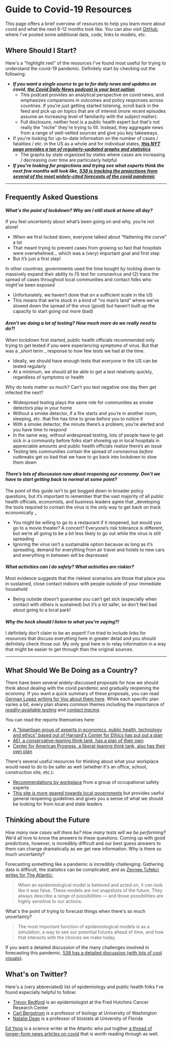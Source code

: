 # Guide to Covid-19 Resources

This page offers a brief overview of resources to help you learn more about covid and what the next 6-12 months look like. You can also visit [GitHub](https://github.com/mackaytc/covid-resources), where I've posted some additional data, code, links to models, etc. 

## Where Should I Start? 

Here's a "highlight reel" of the resources I've found most useful for trying to understand the covid-19 pandemic. Definitely start by checking out the following:
 * ___If you want a single source to go to for daily news and updates on covid,  [the Covid Daily News podcast is your best option](https://omny.fm/shows/the-coronavirus-daily-podcast-the-most-important-n)___
    *  This podcast provides an analytical perspective on covid news, and emphasizes comparisons in outcomes and policy responses across countries. If you're just getting started listening, scroll back in the feed and pick up on topics that are of interest (more recent episodes assume an increasing level of familiarity with the subject matter).
    * Full disclosure, neither host is a public health expert but that's not really the "niche" they're trying to fill. Instead, they aggregate news from a range of well-vetted sources and give you key takeaways.
 * If you're looking for up-to-date information on the number of cases / fatalities / etc. in the US as a whole and for individual states, ___[this NYT page provides a ton of regularly-updated graphs and statistics](https://www.nytimes.com/interactive/2020/us/coronavirus-us-cases.html)___
    * The graphs by state organized by states where cases are increasing / decreasing over time are particularly helpful
 * ___If you're looking for projections and trying see what experts think the next few months will look like, [538 is tracking the projections from several of the most widely-cited forecasts of the covid pandemic](https://projects.fivethirtyeight.com/covid-forecasts)___

___

##  Frequently Asked Questions

#### _What's the point of lockdown? Why am I still stuck at home all day?_

If you feel uncertainty about what’s been going on and why, you’re not alone!
 * When we first locked down, everyone talked about “flattening the curve” a lot
 * That meant trying to prevent cases from growing so fast that hospitals were overwhelmed... which was a (very) important goal and first step
 * But it’s just a first step!

In other countries, governments used the time bought by locking down to massively expand their ability to (1) test for coronavirus and (2) trace the spread of cases throughout local communities and contact folks who might’ve been exposed
 * Unfortunately, we haven’t done that on a sufficient scale in the US 
 * This means that we’re stuck in a kind of “no man’s land” where we’ve slowed down the spread of the virus (good) but haven’t built up the capacity to start going out more (bad)

####  _Aren’t we doing a lot of testing? How much more do we really need to do?!_

When lockdown first started, public health officials recommended only trying to get tested if you were experiencing symptoms of virus. But that was a _short term _ response to how few tests we had at the time. 
 
 * Ideally, we should have enough tests that everyone in the US can be tested regularly
 * At a minimum, we should all be able to get a test relatively quickly, regardless of symptoms or health
 
 Why do tests matter so much? Can’t you test negative one day then get infected the next?
 
 * Widespread testing plays the same role for communities as smoke detectors play in your home
 * Without a smoke detector, if a fire starts and you’re in another room, sleeping, etc. that fire has time to grow before you to notice it
 * With a smoke detector, the minute there’s a problem, you’re alerted and you have time to respond
 * In the same way, without widespread testing, lots of people have to get sick in a community before folks start showing up in local hospitals in appreciable amounts and public health officials realize there’s an issue
 * Testing lets communities contain the spread of coronavirus _before_ outbreaks get so bad that we have to go back into lockdown to slow them down

#### _There’s lots of discussion now about reopening our economy. Don’t we have to start getting back to normal at some point?_

The point of this guide isn’t to get bogged down in broader policy questions, but it’s important to remember that the vast majority of all public health officials, economists, and business leaders agree that _developing the tools required to contain the virus is the only way to get back on track economically _
 * You might be willing to go to a restaurant if it reopened, but would you go to a movie theater? A concert? Everyone’s risk tolerance is different, but we’re all going to be a bit less likely to go out while the virus is still spreading
 * Ignoring the virus isn’t a sustainable option because as long as it’s spreading, demand for everything from air travel and hotels to new cars and everything in between will be depressed

#### _What activities can I do safely? What activities are riskier?_

Most evidence suggests that the riskiest scenarios are those that place you in sustained, close contact indoors with people outside of your immediate household
* Being outside doesn’t guarantee you can’t get sick (especially when contact with others is sustained) but it’s a lot safer, so don’t feel bad about going to a local park!

#### _Why the heck should I listen to what you’re saying?!_

I definitely don’t claim to be an expert! I’ve tried to include links for resources that discuss everything here in greater detail and you should definitely check those out. My only goal here is to relay information in a way that might be easier to get through than the original sources. 

___

## What Should We Be Doing as a Country?

There have been several widely-discussed proposals for how we should think about dealing with the covid pandemic and gradually reopening the economy. If you want a quick summary of these proposals, you can read [German Lopez writing for Vox about them here](https://www.vox.com/2020/4/14/21218074/coronavirus-plans-social-distancing-end-reopen-economy). While each specific plan varies a bit, every plan shares common themes including the importance of [_readily-available testing_](https://www.heart.org/en/news/2020/04/02/covid-19-science-why-testing-is-so-important) and [_contact tracing_](https://www.vox.com/2020/5/4/21242825/coronavirus-covid-19-contact-tracing-jobs-apps).

You can read the reports themselves here:
 * [A "bipartisan group of experts in economics, public health, technology and ethics" based out of Harvard's Center for Ethics has put out a plan](https://ethics.harvard.edu/covid-19-response)
 * [AEI, a conservative-leaning think tank, has a plan of their own](https://www.aei.org/research-products/report/national-coronavirus-response-a-road-map-to-reopening/)
 * [Center for American Progress, a liberal-leaning think tank, also has their own plan](https://www.americanprogress.org/issues/healthcare/news/2020/04/03/482613/national-state-plan-end-coronavirus-crisis/)
 
There's several useful resources for thinking about what your workplace would need to do to be safer as well (whether it's an office, school, construction site, etc.):
 * [Recommendations by workplace](https://www.backtoworksafely.org) from a group of occupational safety experts
 * [This site is more geared towards local governments](https://covidlocal.org) but provides useful general reopening guidelines and gives you a sense of what we should be looking for from local and state leaders 

## Thinking about the Future

_How many new cases will there be? How many tests will we be performing?_ We'd all love to know the answers to these questions. Coming up with good predictions, however, is incredibly difficult and our best guess answers to them can change dramatically as we get new information. Why is there so much uncertainty?

Forecasting something like a pandemic is incredibly challenging. Gathering data is difficult, the statistics can be complicated, and as [Zeynep Tufekci writes for The Atlantic:](https://www.theatlantic.com/technology/archive/2020/04/coronavirus-models-arent-supposed-be-right/609271/)

> When an epidemiological model is believed and acted on, it can look like it was false. These models are not snapshots of the future. They always describe a range of possibilities — and those possibilities are highly sensitive to our actions. 

What's the point of trying to forecast things when there's so much uncertainty?

> The most important function of epidemiological models is as a simulation, a way to see our potential futures ahead of time, and how that interacts with the choices we make today. 

If you want a detailed discussion of the many challenges involved in forecasting this pandemic, [538 has a detailed discussion (with lots of cool visuals)](https://fivethirtyeight.com/features/why-its-so-freaking-hard-to-make-a-good-covid-19-model/). 

## What's on Twitter?

Here's a (very abbreviated) list of epidemiology and public health folks I've found especially helpful to follow:
 * [Trevor Bedford](https://twitter.com/trvrb) is an epidemiologist at the Fred Hutchins Cancer Research Center
 * [Carl Bergstrom](https://twitter.com/CT_Bergstrom) is a professor of biology at University of Washington
 * [Natalie Dean](https://twitter.com/nataliexdean) is a professor of biostats at University of Florida
 
[Ed Yong](https://twitter.com/edyong209) is a science writer at the Atlantic who put togther [a thread of longer-form news articles on covid](https://twitter.com/edyong209/status/1256303440243933184?s=21) that is worth reading through as well.




